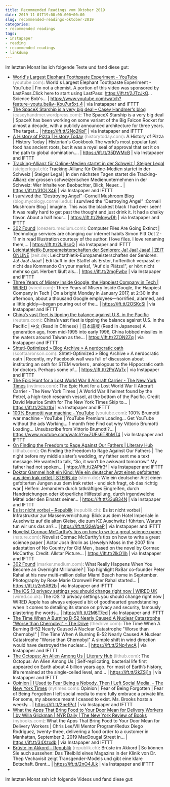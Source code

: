 ```yaml
---
title: Recommended Readings vom Oktober 2019
date: 2019-11-01T19:00:00.000+00:00
slug: recommended-readings-oktober-2019
categories:
- recommended readings
tags:
- instapaper
- reading
- recommended readings
- linkdump
---
```


Im letzten Monat las ich folgende Texte und fand diese gut:

- [World's Largest Elephant Toothpaste Experiment - YouTube](https://www.youtube.com/watch?feature=youtu.be&amp;v=Kou7ur5xt_4) <span style="color: #999999;">(youtube.com)</span>: World's Largest Elephant Toothpaste Experiment - YouTube | I'm not a chemist. A portion of this video was sponsored by LastPass.Click here to start using LastPass: https://ift.tt/2JTzJkQ... Science Bob's… | https://www.youtube.com/watch?feature=youtu.be&v=Kou7ur5xt_4 | via Instapaper and IFTTT
- [The SpaceX Starship is a very big deal – Casey Handmer's blog](https://caseyhandmer.wordpress.com/2019/10/29/the-spacex-starship-is-a-very-big-deal/) <span style="color: #999999;">(caseyhandmer.wordpress.com)</span>: The SpaceX Starship is a very big deal | SpaceX has been working on some variant of the Big Falcon Rocket for almost a decade, with a publicly announced architecture for three years. The target… | https://ift.tt/2No2KpF | via Instapaper and IFTTT
- [A History of Pizza | History Today](https://www.historytoday.com/archive/historians-cookbook/history-pizza) <span style="color: #999999;">(historytoday.com)</span>: A History of Pizza | History Today | Historian's Cookbook The world’s most popular fast food has ancient roots, but it was a royal seal of approval that set it on the path to global domination.… | https://ift.tt/35DWMcB | via Instapaper and IFTTT
- [Tracking-Allianz für Online-Medien startet in der Schweiz | Steiger Legal](https://steigerlegal.ch/2019/10/13/login-tracking-allianz-start/) <span style="color: #999999;">(steigerlegal.ch)</span>: Tracking-Allianz für Online-Medien startet in der Schweiz | Steiger Legal | In den nächsten Tagen startet die Tracking-Allianz der grossen schweizerischen Medienunternehmen in der Schweiz: Wer Inhalte von Beobachter, Blick, Neuer… | https://ift.tt/31OLX46 | via Instapaper and IFTTT
- [I survived the “Destroying Angel” :Cornell Mushroom Blog](http://blog.mycology.cornell.edu/2006/11/22/i-survived-the-destroying-angel/) <span style="color: #999999;">(blog.mycology.cornell.edu)</span>: I survived the “Destroying Angel” :Cornell Mushroom Blog | imagine. This was the blackest black I had ever seen! It was really hard to get past the thought and just drink it. It had a chalky flavor. About a half hour… | https://ift.tt/2MqywDh | via Instapaper and IFTTT
- [302 Found](https://onezero.medium.com/the-death-of-the-computer-file-doc-43cb028c0506) <span style="color: #999999;">(onezero.medium.com)</span>: Computer Files Are Going Extinct | Technology services are changing our internet habits Simon Pitt Oct 2 · 11 min read Illustration courtesy of the author. I love files. I love renaming them,… | https://ift.tt/2IJ9soQ | via Instapaper and IFTTT
- [Leichtathletik-Europameisterschaften der Senioren: Ja! Jaa! Jaaa! | ZEIT ONLINE](https://www.zeit.de/2019/40/leichtathletik-europameisterschaften-senioren-weltrekord-altwerden) <span style="color: #999999;">(zeit.de)</span>: Leichtathletik-Europameisterschaften der Senioren: Ja! Jaa! Jaaa! | Edi läuft in der Staffel als Erster, hoffentlich verpasst er nicht das Kommando On your marks!, "Auf die Plätze!", er hört nicht mehr so gut. Herbert läuft als… | https://ift.tt/2mgFwbv | via Instapaper and IFTTT
- [Three Years of Misery Inside Google, the Happiest Company in Tech | WIRED](https://www.wired.com/story/inside-google-three-years-misery-happiest-company-tech/) <span style="color: #999999;">(wired.com)</span>: Three Years of Misery Inside Google, the Happiest Company in Tech | On a bright Monday in January 2017, at 2:30 in the afternoon, about a thousand Google employees—horrified, alarmed, and a little giddy—began pouring out of the… | https://ift.tt/2OSKcSi | via Instapaper and IFTTT
- [China’s vast fleet is tipping the balance against U.S. in the Pacific](https://www.reuters.com/investigates/special-report/china-army-navy/) <span style="color: #999999;">(reuters.com)</span>: China’s vast fleet is tipping the balance against U.S. in the Pacific | 中文 (Read in Chinese) | 日本語版 (Read in Japanese) A generation ago, from mid-1995 into early 1996, China lobbed missiles in the waters around Taiwan as the… | https://ift.tt/2ZON2Zq | via Instapaper and IFTTT
- [Shtetl-Optimized » Blog Archive » A nerdocratic oath](https://www.scottaaronson.com/blog/?p=4292) <span style="color: #999999;">(scottaaronson.com)</span>: Shtetl-Optimized » Blog Archive » A nerdocratic oath | Recently, my Facebook wall was full of discussion about instituting an oath for STEM workers , analogous to the Hippocratic oath for doctors. Perhaps some of… | https://ift.tt/2PqWaTx | via Instapaper and IFTTT
- [The Epic Hunt for a Lost World War II Aircraft Carrier - The New York Times](https://www.nytimes.com/2019/03/13/magazine/uss-wasp-lost-world-war-ii-aircraft-carrier.html) <span style="color: #999999;">(nytimes.com)</span>: The Epic Hunt for a Lost World War II Aircraft Carrier - The New York Times | A World War II helmet found by the Petrel, a high-tech research vessel, at the bottom of the Pacific. Credit David Maurice Smith for The New York Times Skip to… | https://ift.tt/2Chztbj | via Instapaper and IFTTT
- [100% Brumotti war machine - YouTube](https://www.youtube.com/watch?v=ZUFs6T8bMT4) <span style="color: #999999;">(youtube.com)</span>: 100% Brumotti war machine - YouTube | YouTube Premium Loading... Get YouTube without the ads Working... 1 month free Find out why Vittorio Brumotti Loading... Unsubscribe from Vittorio Brumotti?… | https://www.youtube.com/watch?v=ZUFs6T8bMT4 | via Instapaper and IFTTT
- [On Finding the Freedom to Rage Against Our Fathers | Literary Hub](https://lithub.com/on-finding-the-freedom-to-rage-against-our-fathers/) <span style="color: #999999;">(lithub.com)</span>: On Finding the Freedom to Rage Against Our Fathers | The night before my middle sister’s wedding, my father sent me a text message. He wanted to talk, “So, it won’t be awkward tomorrow.” My father had not spoken… | https://ift.tt/2APir3f | via Instapaper and IFTTT
- [Doktor Gammel holt ein Kind: Wie ein deutscher Arzt einen gefolterten aus dem Irak rettet | STERN.de](https://www.stern.de/panorama/weltgeschehen/doktor-gammel-holt-ein-kind--wie-ein-deutscher-arzt-einen-gefolterten-aus-dem-irak-rettet-8906474.html) <span style="color: #999999;">(stern.de)</span>: Wie ein deutscher Arzt einen gefolterten Jungen aus dem Irak rettet - und sich fragt, ob das richtig war | Helfen: Jemandem durch tatkräftiges Eingreifen, durch Handreichungen oder körperliche Hilfestellung, durch irgendwelche Mittel oder den Einsatz seiner… | https://ift.tt/33uB34N | via Instapaper and IFTTT
- [Es ist nicht vorbei – Republik](https://www.republik.ch/2019/09/28/es-ist-nicht-vorbei) <span style="color: #999999;">(republik.ch)</span>: Es ist nicht vorbei | Infrastruktur zur Massenvernichtung: Blick aus dem Hotel Imperiale in Auschwitz auf die alten Gleise, die zum KZ Auschwitz I führten. Warum tun wir uns das an?… | https://ift.tt/32eVgeP | via Instapaper and IFTTT
- [Novelist Cormac McCarthy’s tips on how to write a great science paper](https://www.nature.com/articles/d41586-019-02918-5?error=cookies_not_supported&amp;code=7d23e082-2d46-4188-a47f-f0b019990040) <span style="color: #999999;">(nature.com)</span>: Novelist Cormac McCarthy’s tips on how to write a great science paper | Actor Josh Brolin as Llewelyn Moss in the 2007 film adaptation of No Country for Old Men , based on the novel by Cormac McCarthy. Credit: Allstar Picture… | https://ift.tt/2lkO1lh | via Instapaper and IFTTT
- [302 Found](https://marker.medium.com/what-really-happens-when-you-become-an-overnight-millionaire-acac42990175) <span style="color: #999999;">(marker.medium.com)</span>: What Really Happens When You Become an Overnight Millionaire? | Top highlight RxBar co-founder Peter Rahal at his new multi-million dollar Miami Beach home in September. Photography by Rose Marie Cromwell Peter Rahal started… | https://ift.tt/2n5X62b | via Instapaper and IFTTT
- [The iOS 13 privacy settings you should change right now | WIRED UK](https://www.wired.co.uk/article/ios-13-privacy-security-settings) <span style="color: #999999;">(wired.co.uk)</span>: The iOS 13 privacy settings you should change right now | WIRED Apple has always enjoyed a bit of goodhearted grandstanding when it comes to detailing its stance on privacy and security, famously plastering the words… | https://ift.tt/2M6T7ed | via Instapaper and IFTTT
- [The Time When A Burning B-52 Nearly Caused A Nuclear Catastrophe "Worse than Chernobyl" - The Drive](https://www.thedrive.com/the-war-zone/29945/the-time-when-a-burning-b-52-nearly-caused-a-nuclear-catastrophe-worse-than-chernobyl) <span style="color: #999999;">(thedrive.com)</span>: The Time When A Burning B-52 Nearly Caused A Nuclear Catastrophe "Worse than Chernobyl" | The Time When A Burning B-52 Nearly Caused A Nuclear Catastrophe "Worse than Chernobyl" A simple shift in wind direction would have destroyed the nuclear… | https://ift.tt/2Np4wcA | via Instapaper and IFTTT
- [The Octopus: An Alien Among Us | Literary Hub](https://lithub.com/the-octopus-an-alien-among-us/) <span style="color: #999999;">(lithub.com)</span>: The Octopus: An Alien Among Us | Self-replicating, bacterial life first appeared on Earth about 4 billion years ago. For most of Earth’s history, life remained at the single-celled level, and… | https://ift.tt/2kZSj1n | via Instapaper and IFTTT
- [Opinion | I Used to Fear Being a Nobody. Then I Left Social Media. - The New York Times](https://www.nytimes.com/2019/10/01/opinion/quit-social-media.html) <span style="color: #999999;">(nytimes.com)</span>: Opinion | Fear of Being Forgotten | Fear of Being Forgotten I left social media to more fully embrace a private life. For some, my absence meant I ceased to exist. Ms. Brooks hosts a weekly… | https://ift.tt/2nefPcf | via Instapaper and IFTTT
- [What the Apps That Bring Food to Your Door Mean for Delivery Workers | by Willa Glickman | NYR Daily | The New York Review of Books](https://www.nybooks.com/daily/2019/09/20/what-the-apps-that-bring-food-to-your-door-mean-for-delivery-workers/) <span style="color: #999999;">(nybooks.com)</span>: What the Apps That Bring Food to Your Door Mean for Delivery Workers | Chris Lee/VII Mentor Program/Redux Diego Rodriguez, twenty-three, delivering a food order to a customer in Manhattan, September 2, 2019 MacDougal Street in… | https://ift.tt/34Xzxdb | via Instapaper and IFTTT
- [Brüste im Akkord – Republik](https://www.republik.ch/2019/09/05/brueste-im-akkord) <span style="color: #999999;">(republik.ch)</span>: Brüste im Akkord | So können Sie auch aussehen: Das Titelbild eines Magazins in der Klinik von Dr. Thep Vechavisit zeigt Transgender-Models und gibt eine klare Botschaft. Brent… | https://ift.tt/2nO4JLk | via Instapaper and IFTTT
- 

Im letzten Monat sah ich folgende Videos und fand diese gut:
